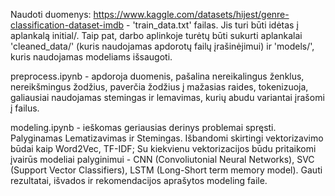 Naudoti duomenys: https://www.kaggle.com/datasets/hijest/genre-classification-dataset-imdb - 'train_data.txt' failas. Jis turi būti idėtas į aplankalą initial/.
Taip pat, darbo aplinkoje turėtų būti sukurti aplankalai 'cleaned_data/' (kuris naudojamas apdorotų failų įrašinėjimui) ir 'models/', kuris naudojamas modeliams išsaugoti.

preprocess.ipynb - apdoroja duomenis, pašalina nereikalingus ženklus, nereikšmingus žodžius, paverčia žodžius į mažasias raides, tokenizuoja, 
galiausiai naudojamas stemingas ir lemavimas, kurių abudu variantai įrašomi į failus.

modeling.ipynb - ieškomas geriausias derinys problemai spręsti. Palyginamas Lematizavimas ir Stemingas. Išbandomi skirtingi vektorizavimo būdai kaip Word2Vec, TF-IDF;
Su kiekvienu vektorizacijos būdu pritaikomi įvairūs modeliai palyginimui - CNN (Convoliutonial Neural Networks), SVC (Support Vector Classifiers), LSTM (Long-Short term memory model).
Gauti rezultatai, išvados ir rekomendacijos aprašytos modeling faile.
